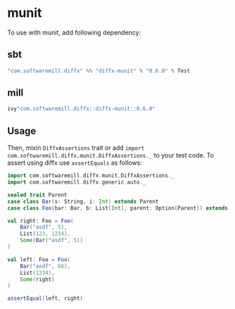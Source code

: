 # munit

To use with munit, add following dependency:

## sbt

```scala
"com.softwaremill.diffx" %% "diffx-munit" % "0.6.0" % Test
```

## mill

```scala
ivy"com.softwaremill.diffx::diffx-munit::0.6.0"
```

## Usage

Then, mixin `DiffxAssertions` trait or add `import com.softwaremill.diffx.munit.DiffxAssertions._` to your test code.
To assert using diffx use `assertEquals` as follows:

```scala
import com.softwaremill.diffx.munit.DiffxAssertions._
import com.softwaremill.diffx.generic.auto._

sealed trait Parent
case class Bar(s: String, i: Int) extends Parent
case class Foo(bar: Bar, b: List[Int], parent: Option[Parent]) extends Parent

val right: Foo = Foo(
    Bar("asdf", 5),
    List(123, 1234),
    Some(Bar("asdf", 5))
)

val left: Foo = Foo(
    Bar("asdf", 66),
    List(1234),
    Some(right)
)

assertEqual(left, right)
```

